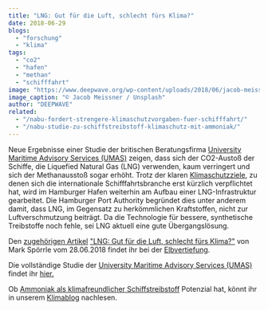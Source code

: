 ```yaml
---
title: "LNG: Gut für die Luft, schlecht fürs Klima?"
date: 2018-06-29
blogs: 
  - "forschung"
  - "klima"
tags: 
  - "co2"
  - "hafen"
  - "methan"
  - "schifffahrt"
image: "https://www.deepwave.org/wp-content/uploads/2018/06/jacob-meissner-6sN40ubCpeg-unsplash-scaled.jpg"
image_caption: "© Jacob Meissner / Unsplash"
author: "DEEPWAVE"
related: 
  - "/nabu-fordert-strengere-klimaschutzvorgaben-fuer-schifffahrt/"
  - "/nabu-studie-zu-schiffstreibstoff-klimaschutz-mit-ammoniak/"
---
```


Neue Ergebnisse einer Studie der britischen Beratungsfirma [University Maritime Advisory Services (UMAS)](https://u-mas.co.uk/) zeigen, dass sich der CO2-Austoß der Schiffe, die Liquefied Natural Gas (LNG) verwenden, kaum verringert und sich der Methanausstoß sogar erhöht. Trotz der klaren [Klimaschutzziele](https://www.deepwave.org/nabu-fordert-strengere-klimaschutzvorgaben-fuer-schifffahrt/), zu denen sich die internationale Schifffahrtsbranche erst kürzlich verpflichtet hat, wird im Hamburger Hafen weiterhin am Aufbau einer LNG-Infrastruktur gearbeitet. Die Hamburger Port Authority begründet dies unter anderem damit, dass LNG, im Gegensatz zu herkömmlichen Kraftstoffen, nicht zur Luftverschmutzung beiträgt. Da die Technologie für bessere, synthetische Treibstoffe noch fehle, sei LNG aktuell eine gute Übergangslösung.

Den [zugehörigen Artikel](https://www.zeit.de/hamburg/2018-06/elbvertiefung-28-06-2018) ["LNG: Gut für die Luft, schlecht fürs Klima?"](https://www.zeit.de/hamburg/2018-06/elbvertiefung-28-06-2018) von Mark Spörrle vom 28.06.2018 findet ihr bei der [Elbvertiefung](https://www.zeit.de/serie/elbvertiefung).

Die vollständige Studie der [University Maritime Advisory Services (UMAS)](https://u-mas.co.uk/) findet ihr [hier.](https://u-mas.co.uk/LinkClick.aspx?fileticket=yVGOF-ct68s%3d&portalid=0)

Ob [Ammoniak als klimafreundlicher Schiffstreibstoff](https://www.deepwave.org/nabu-studie-zu-schiffstreibstoff-klimaschutz-mit-ammoniak/) Potenzial hat, könnt ihr in unserem [Klimablog](https://www.deepwave.org/blogs/klima/) nachlesen.
